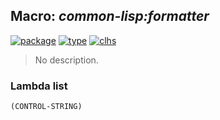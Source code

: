 ## Macro: ***common-lisp:formatter***
[![package](https://img.shields.io/badge/Package-COMMON--LISP-5f9ea0.svg?style=social&colorA=999999)](../) [![type](https://img.shields.io/badge/Type-Macro-5f9ea0.svg?style=social&colorA=999999)](../#macro) [![clhs](https://img.shields.io/badge/CLHS-FORMATTER-5f9ea0.svg?style=social&colorA=999999)](http://www.lispworks.com/documentation/HyperSpec/Body/m_format.htm) 

> No description.

### Lambda list
```
(CONTROL-STRING)
```
